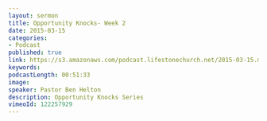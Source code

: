 ```yaml
---
layout: sermon
title: Opportunity Knocks- Week 2
date: 2015-03-15
categories:
- Podcast
published: true
link: https://s3.amazonaws.com/podcast.lifestonechurch.net/2015-03-15.mp3
keywords:
podcastLength: 00:51:33
image:
speaker: Pastor Ben Helton
description: Opportunity Knocks Series
vimeoId: 122257929
---
```

